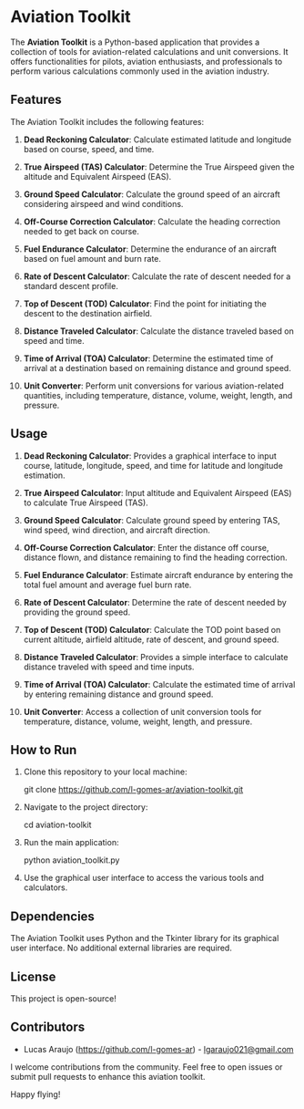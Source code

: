 # Aviation Toolkit

The **Aviation Toolkit** is a Python-based application that provides a collection of tools for aviation-related calculations and unit conversions. It offers functionalities for pilots, aviation enthusiasts, and professionals to perform various calculations commonly used in the aviation industry.

## Features

The Aviation Toolkit includes the following features:

1. **Dead Reckoning Calculator**: Calculate estimated latitude and longitude based on course, speed, and time.

2. **True Airspeed (TAS) Calculator**: Determine the True Airspeed given the altitude and Equivalent Airspeed (EAS).

3. **Ground Speed Calculator**: Calculate the ground speed of an aircraft considering airspeed and wind conditions.

4. **Off-Course Correction Calculator**: Calculate the heading correction needed to get back on course.

5. **Fuel Endurance Calculator**: Determine the endurance of an aircraft based on fuel amount and burn rate.

6. **Rate of Descent Calculator**: Calculate the rate of descent needed for a standard descent profile.

7. **Top of Descent (TOD) Calculator**: Find the point for initiating the descent to the destination airfield.

8. **Distance Traveled Calculator**: Calculate the distance traveled based on speed and time.

9. **Time of Arrival (TOA) Calculator**: Determine the estimated time of arrival at a destination based on remaining distance and ground speed.

10. **Unit Converter**: Perform unit conversions for various aviation-related quantities, including temperature, distance, volume, weight, length, and pressure.

## Usage

1. **Dead Reckoning Calculator**: Provides a graphical interface to input course, latitude, longitude, speed, and time for latitude and longitude estimation.

2. **True Airspeed Calculator**: Input altitude and Equivalent Airspeed (EAS) to calculate True Airspeed (TAS).

3. **Ground Speed Calculator**: Calculate ground speed by entering TAS, wind speed, wind direction, and aircraft direction.

4. **Off-Course Correction Calculator**: Enter the distance off course, distance flown, and distance remaining to find the heading correction.

5. **Fuel Endurance Calculator**: Estimate aircraft endurance by entering the total fuel amount and average fuel burn rate.

6. **Rate of Descent Calculator**: Determine the rate of descent needed by providing the ground speed.

7. **Top of Descent (TOD) Calculator**: Calculate the TOD point based on current altitude, airfield altitude, rate of descent, and ground speed.

8. **Distance Traveled Calculator**: Provides a simple interface to calculate distance traveled with speed and time inputs.

9. **Time of Arrival (TOA) Calculator**: Calculate the estimated time of arrival by entering remaining distance and ground speed.

10. **Unit Converter**: Access a collection of unit conversion tools for temperature, distance, volume, weight, length, and pressure.

## How to Run

1. Clone this repository to your local machine:

    git clone https://github.com/l-gomes-ar/aviation-toolkit.git

2. Navigate to the project directory:

    cd aviation-toolkit

3. Run the main application:

    python aviation_toolkit.py


4. Use the graphical user interface to access the various tools and calculators.

## Dependencies

The Aviation Toolkit uses Python and the Tkinter library for its graphical user interface. No additional external libraries are required.

## License

This project is open-source!

## Contributors

- Lucas Araujo (https://github.com/l-gomes-ar) - lgaraujo021@gmail.com

I welcome contributions from the community. Feel free to open issues or submit pull requests to enhance this aviation toolkit.

Happy flying!
